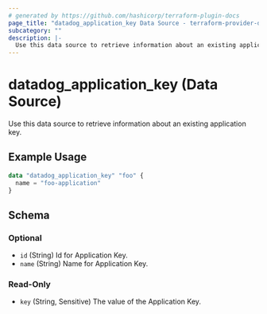 ```yaml
---
# generated by https://github.com/hashicorp/terraform-plugin-docs
page_title: "datadog_application_key Data Source - terraform-provider-datadog"
subcategory: ""
description: |-
  Use this data source to retrieve information about an existing application key.
---
```


# datadog_application_key (Data Source)

Use this data source to retrieve information about an existing application key.

## Example Usage

```terraform
data "datadog_application_key" "foo" {
  name = "foo-application"
}
```

<!-- schema generated by tfplugindocs -->
## Schema

### Optional

- `id` (String) Id for Application Key.
- `name` (String) Name for Application Key.

### Read-Only

- `key` (String, Sensitive) The value of the Application Key.
